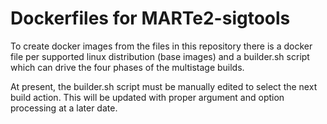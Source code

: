 # Dockerfiles for MARTe2-sigtools

To create docker images from the files in this repository there is a docker file per supported
linux distribution (base images) and a builder.sh script which can drive the four phases of 
the multistage builds. 

At present, the builder.sh script must be manually edited to select the next build action.  This
will be updated with proper argument and option processing at a later date.


